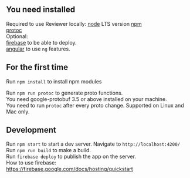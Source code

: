 ## You need installed
Required to use Reviewer locally:
[node](https://nodejs.org/) LTS version
[npm](https://www.npmjs.com/)  
[protoc](https://github.com/protocolbuffers/protobuf/releases)  
Optional:  
[firebase](https://firebase.google.com/docs/hosting/quickstart) to be able to deploy.  
[angular](https://angular.io/) to use `ng` features.  

## For the first time
Run `npm install` to install npm modules  

Run `npm run protoc` to generate proto functions.  
You need google-protobuf 3.5 or above installed on your machine.  
You need to run `protoc` after every proto change.
Supported on Linux and Mac only.  

## Development
Run `npm start` to start a dev server. Navigate to `http://localhost:4200/`  
Run `npm run build` to make a build.  
Run `firebase deploy` to publish the app on the server.  
How to use firebase:  
https://firebase.google.com/docs/hosting/quickstart  
